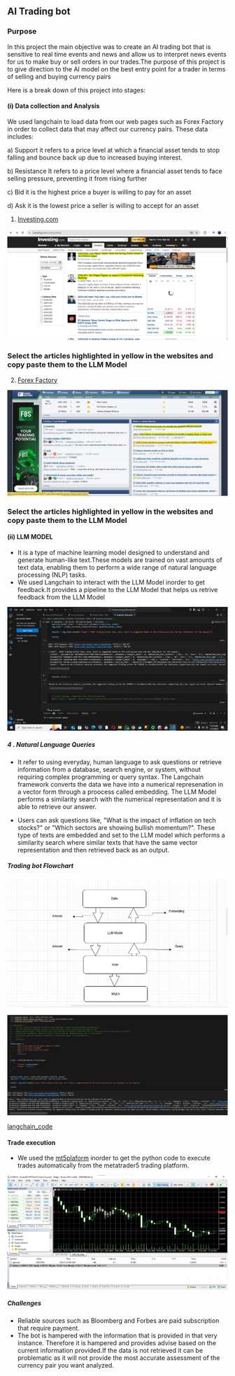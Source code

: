 ## AI Trading bot
### Purpose
In this project the main objective was to create an AI trading bot that is sensitive to real time events and news and allow us to interpret news events for us to make buy or sell orders in our trades.The purpose of this project is to give direction to the AI model on the best entry point for a trader in terms of selling and buying currency pairs

Here is a break down of this project into stages:
#### (i) Data collection and Analysis
We used langchain to load data from our web pages such as Forex Factory in order to collect data that may affect our currency pairs. These data includes:
  
a)  Support it refers to a price level at which a financial asset tends to stop falling and bounce back up due to increased buying interest.

b)  Resistance It refers to a price level where a financial asset tends to face selling pressure, preventing it from rising further

c)  Bid  it is the highest price a buyer is willing to pay for an asset

d)  Ask it is the lowest price a seller is willing to accept for an asset
  
1. [Investing.com](https://www.investing.com/)
   
![Investing.com_Screenshot](https://github.com/JORDANGAMBA99/Data-Science-Projects/blob/3039c4cdf00f3ac25676b78c8eadb312718fce9d/Building%20a%20trading%20AI%20bot/Forex%20Screenshot.jpg)

### Select the articles highlighted in yellow in the websites and copy paste them to the LLM Model
   
2. [Forex Factory](https://www.forexfactory.com/)

![Forex Factory](https://github.com/JORDANGAMBA99/Data-Science-Projects/blob/a3d23bc30a2e75e4f5264b42f5a50422ef728bc5/Building%20a%20trading%20AI%20bot/Forex%20Factory%20Screenshot.jpg)

### Select the articles highlighted in yellow in the websites and copy paste them to the LLM Model

#### (ii) LLM MODEL
- It is a type of machine learning model designed to understand and generate human-like text.These models are trained on vast amounts of text data, enabling them to perform a wide range of natural language processing (NLP) tasks.
- We used Langchain to interact with the LLM Model inorder to get feedback.It provides a pipeline to the LLM Model that helps us retrive feedback from the LLM Model


![Strategy_Execution](https://github.com/JORDANGAMBA99/Data-Science-Projects/blob/df271df50aaf8401b101ede08858a3b4920704e5/Building%20a%20trading%20AI%20bot/Strategy_Execution.jpg)

##### 4 . Natural Language Queries
- It refer to using everyday, human language to ask questions or retrieve information from a database, search engine, or system, without requiring complex programming or query syntax. The Langchain framework converts the data we have into a numerical represenation in a vector form through a proocess called embedding. The LLM Model performs a similarity search with the numerical representation and it is able to retrieve our answer.
  
- Users can ask questions like, "What is the impact of inflation on tech stocks?" or "Which sectors are showing bullish momentum?". These type of texts are embedded and set to the LLM model which performs a similarity search where similar texts that have the same vector representation and then retrieved back as an output.

##### Trading bot Flowchart
![Trading_bot_Flowchart](https://github.com/JORDANGAMBA99/Data-Science-Projects/blob/2aa59608b1a83a752c53eee9d9ad9ec45e82f6d0/Building%20a%20trading%20AI%20bot/Trading%20bot%20flow%20chart.jpg)

![System_prompt](https://github.com/JORDANGAMBA99/Data-Science-Projects/blob/b1a4dc13c445eea8c9490cd40fea7ab43407ba45/Building%20a%20trading%20AI%20bot/System%20prompt.jpg)

[langchain_code](https://github.com/JORDANGAMBA99/Data-Science-Projects/blob/1d2422d4df0cdca282d4c39e7077b3f29a11307a/Building%20a%20trading%20AI%20bot/langchain%20beta%20-%20Copy%20for%20github.ipynb)


#### Trade execution
- We used the [mt5plaform](https://www.mql5.com/en/docs/python_metatrader5) inorder to get the python code to execute trades automatically from the metatrader5 trading platform.

![Trade Execution](https://github.com/JORDANGAMBA99/Data-Science-Projects/blob/afe9174b71da863798cf95f224c33c9ae751fbd7/Building%20a%20trading%20AI%20bot/Trade%20executed.jpg)


##### Challenges
- Reliable sources such as Bloomberg and Forbes are paid subscription that require payment.
- The bot is hampered with the information that is provided in that very instance. Therefore it is hampered and provides advise based on the current information provided.If the data is not retrieved it can be problematic as it will not provide the most accurate assessment of the currency pair you want analyzed.
